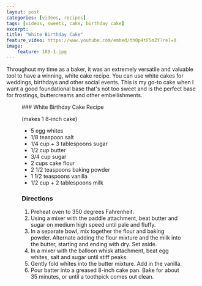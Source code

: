 ```yaml
---
layout: post
categories: [videos, recipes]
tags: [videos, sweets, cake, birthday cake]
excerpt: 
title: "White Birthday Cake"
feature_video: https://www.youtube.com/embed/th0p4tFSmZY?rel=0
image:
    feature: 189-1.jpg
---
```


Throughout my time as a baker, it was an extremely versatile and valuable tool to have a winning, white cake recipe.  You can use white cakes for weddings, birthdays and other social events.  This is my go-to cake when I want a good foundational base that's not too sweet and is the perfect base for frostings, buttercreams and other embellishments.


<figure class="ingredients" markdown="1">
### White Birthday Cake Recipe

(makes 1 8-inch cake)

- 5 egg whites
- 1/8 teaspoon salt
- 1/4 cup + 3 tablespoons sugar
- 1/2 cup butter
- 3/4 cup sugar
- 2 cups cake flour 
- 2 1/2 teaspoons baking powder
- 1 1/2 teaspoons vanilla
- 1/2 cup + 2 tablespoons milk

</figure>
<figure class="directions" markdown="1">

### Directions

1. Preheat oven to 350 degrees Fahrenheit.
2. Using a mixer with the paddle attachment, beat butter and sugar on medium high speed until pale and fluffy. 
3. In a separate bowl, mix together the flour and baking powder.  Alternate adding the flour mixture and the milk into the butter, starting and ending with dry.  Set aside.
4.  In a mixer with the balloon whisk attachment, beat egg whites, salt and sugar until stiff peaks.
5. Gently fold whites into the butter mixture.  Add in the vanilla.
6. Pour batter into a greased 8-inch cake pan.  Bake for about 35 minutes, or until a toothpick comes out clean.

